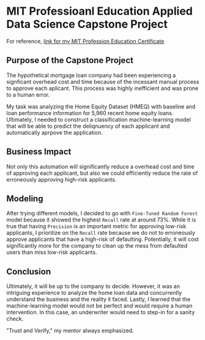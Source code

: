 # MIT Professioanl Education Applied Data Science Capstone Project
For reference, [link for my MIT Profession Education Certificate](https://www.credential.net/c5728bdb-3927-4881-b2d7-12a8d7f34d54)

## Purpose of the Capstone Project
The hypothetical mortgage loan company had been experiencing a signficant overhead cost and time because of the incessant manual process to approve each aplicant. This process was highly inefficient and was prone to a human error.

My task was analyzing the Home Equity Dataset (HMEQ) with baseline and loan performance information for 5,960 recent home equity loans.
Ultimately, I needed to construct a classification machine-learning model that will be able to predict the deliqnuency of each applicant and automatically aprpove the application.

## Business Impact
Not only this automation will significantly reduce a overhead cost and time of approving each applicant, but also we could efficiently reduce the rate of erroneously approving high-risk applicants.

## Modeling
After trying different models, I decided to go with `Fine-Tuned Random Forest` model because it showed the highest `Recall` rate at around 73%.
While it is true that having `Precision` is an important metric for approving low-risk applicants, I prioritize on the `Recall` rate because we do not to erroneously approve applicants that have a high-risk of defaulting. 
Potentially, it will cost significantly more for the company to clean up the mess from defaulted users than miss low-risk applicants.

## Conclusion
Ultimately, it will be up to the company to decide.
However, it was an intriguing experience to analyze the home loan data and concurrently understand the business and the reality it faced.
Lastly, I learned that the machine-learning model would not be perfect and would require a human intervention. In this case, an underwriter would need to step-in for a sanity check.

"Trust and Verify," my mentor always emphasized. 
